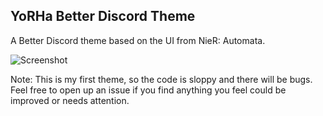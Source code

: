 ## YoRHa Better Discord Theme

A Better Discord theme based on the UI from NieR: Automata.

![Screenshot](https://i.imgur.com/i5E8PSX.png)

Note: This is my first theme, so the code is sloppy and there will be bugs. Feel free to open up an issue if you find anything you feel could be improved or needs attention.
